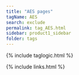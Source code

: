 ```yaml
---
title: "AES pages"
tagName: AES
search: exclude
permalink: tag_AES.html
sidebar: product1_sidebar
folder: tags
---
```

{% include taglogic.html %}

{% include links.html %}